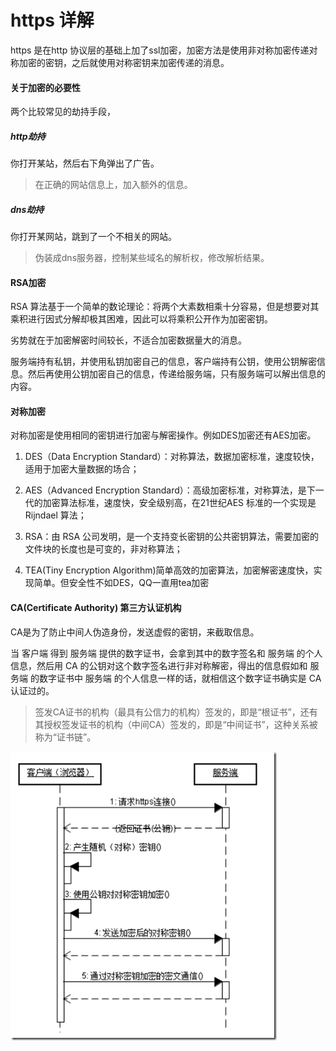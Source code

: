 # https 详解

https 是在http 协议层的基础上加了ssl加密，加密方法是使用非对称加密传递对称加密的密钥，之后就使用对称密钥来加密传递的消息。


#### 关于加密的必要性

两个比较常见的劫持手段， 

##### http劫持

你打开某站，然后右下角弹出了广告。

> 在正确的网站信息上，加入额外的信息。

##### dns劫持

你打开某网站，跳到了一个不相关的网站。

> 伪装成dns服务器，控制某些域名的解析权，修改解析结果。

#### RSA加密

RSA 算法基于一个简单的数论理论：将两个大素数相乘十分容易，但是想要对其乘积进行因式分解却极其困难，因此可以将乘积公开作为加密密钥。

劣势就在于加密解密时间较长，不适合加密数据量大的消息。

服务端持有私钥，并使用私钥加密自己的信息，客户端持有公钥，使用公钥解密信息。然后再使用公钥加密自己的信息，传递给服务端，只有服务端可以解出信息的内容。

#### 对称加密

对称加密是使用相同的密钥进行加密与解密操作。例如DES加密还有AES加密。

1. DES（Data Encryption Standard）：对称算法，数据加密标准，速度较快，适用于加密大量数据的场合； 

2. AES（Advanced Encryption Standard）：高级加密标准，对称算法，是下一代的加密算法标准，速度快，安全级别高，在21世纪AES 标准的一个实现是 Rijndael 算法；

3. RSA：由 RSA 公司发明，是一个支持变长密钥的公共密钥算法，需要加密的文件块的长度也是可变的，非对称算法； 

4. TEA(Tiny Encryption Algorithm)简单高效的加密算法，加密解密速度快，实现简单。但安全性不如DES，QQ一直用tea加密

#### CA(Certificate Authority) 第三方认证机构

CA是为了防止中间人伪造身份，发送虚假的密钥，来截取信息。

当 客户端 得到 服务端 提供的数字证书，会拿到其中的数字签名和 服务端 的个人信息，然后用 CA 的公钥对这个数字签名进行非对称解密，得出的信息假如和 服务端 的数字证书中 服务端 的个人信息一样的话，就相信这个数字证书确实是 CA 认证过的。

> 签发CA证书的机构（最具有公信力的机构）签发的，即是“根证书”，还有其授权签发证书的机构（中间CA）签发的，即是“中间证书”，这种关系被称为“证书链”。


![img](../img/2018071101.png)
